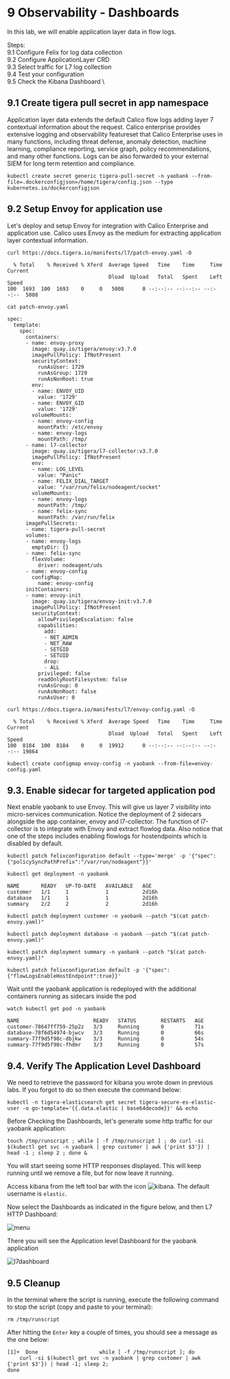# 9 Observability - Dashboards

In this lab, we will enable application layer data in flow logs.

Steps: \
9.1 Configure Felix for log data collection \
9.2 Configure ApplicationLayer CRD \
9.3 Select traffic for L7 log collection \
9.4 Test your configuration \
9.5 Check the Kibana Dashboard \



## 9.1 Create tigera pull secret in app namespace

Application layer data extends the default Calico flow logs adding layer 7 contextual information about the request. Calico enterprise provides extensive logging and observability featureset that Calico Enterprise uses in many functions, including threat defense, anomaly detection, machine learning, compliance reporting, service graph, policy recommendations, and many other functions. Logs can be also forwarded to your external SIEM for long term retention and compliance.

```
kubectl create secret generic tigera-pull-secret -n yaobank --from-file=.dockerconfigjson=/home/tigera/config.json --type kubernetes.io/dockerconfigjson
```

## 9.2 Setup Envoy for application use

Let's deploy and setup Envoy for integration with Calico Enterprise and application use. Calico uses Envoy as the medium for extracting application layer contextual information. 

```
curl https://docs.tigera.io/manifests/l7/patch-envoy.yaml -O
```
```
  % Total    % Received % Xferd  Average Speed   Time    Time     Time  Current
                                 Dload  Upload   Total   Spent    Left  Speed
100  1693  100  1693    0     0   5008      0 --:--:-- --:--:-- --:--:--  5008
```
```
cat patch-envoy.yaml
```
```
spec:
  template:
    spec:
      containers:
      - name: envoy-proxy
        image: quay.io/tigera/envoy:v3.7.0
        imagePullPolicy: IfNotPresent
        securityContext:
          runAsUser: 1729
          runAsGroup: 1729
          runAsNonRoot: true
        env:
        - name: ENVOY_UID
          value: '1729'
        - name: ENVOY_GID
          value: '1729'
        volumeMounts:
        - name: envoy-config
          mountPath: /etc/envoy
        - name: envoy-logs
          mountPath: /tmp/
      - name: l7-collector
        image: quay.io/tigera/l7-collector:v3.7.0
        imagePullPolicy: IfNotPresent
        env:
        - name: LOG_LEVEL
          value: "Panic"
        - name: FELIX_DIAL_TARGET
          value: "/var/run/felix/nodeagent/socket"
        volumeMounts:
        - name: envoy-logs
          mountPath: /tmp/
        - name: felix-sync
          mountPath: /var/run/felix
      imagePullSecrets:
      - name: tigera-pull-secret
      volumes:
      - name: envoy-logs
        emptyDir: {}
      - name: felix-sync
        flexVolume:
          driver: nodeagent/uds
      - name: envoy-config
        configMap:
          name: envoy-config
      initContainers:
      - name: envoy-init
        image: quay.io/tigera/envoy-init:v3.7.0
        imagePullPolicy: IfNotPresent
        securityContext:
          allowPrivilegeEscalation: false
          capabilities:
            add:
            - NET_ADMIN
            - NET_RAW
            - SETGID
            - SETUID
            drop:
            - ALL
          privileged: false
          readOnlyRootFilesystem: false
          runAsGroup: 0
          runAsNonRoot: false
          runAsUser: 0
```
```
curl https://docs.tigera.io/manifests/l7/envoy-config.yaml -O
```
```
  % Total    % Received % Xferd  Average Speed   Time    Time     Time  Current
                                 Dload  Upload   Total   Spent    Left  Speed
100  8184  100  8184    0     0  19912      0 --:--:-- --:--:-- --:--:-- 19864
```
```
kubectl create configmap envoy-config -n yaobank --from-file=envoy-config.yaml
```

## 9.3. Enable sidecar for targeted application pod

Next enable yaobank to use Envoy. This will give us layer 7 visibility into micro-services communication. Notice the deployment of 2 sidecars alongside the app container, envoy and l7-collector. The function of l7-collector is to integrate with Envoy and extract flowlog data. Also notice that one of the steps includes enabling flowlogs for hostendpoints which is disabled by default. 

```
kubectl patch felixconfiguration default --type='merge' -p '{"spec":{"policySyncPathPrefix":"/var/run/nodeagent"}}'
```
```
kubectl get deployment -n yaobank
```
```
NAME       READY   UP-TO-DATE   AVAILABLE   AGE
customer   1/1     1            1           2d16h
database   1/1     1            1           2d16h
summary    2/2     2            2           2d16h
```
```
kubectl patch deployment customer -n yaobank --patch "$(cat patch-envoy.yaml)"
```
```
kubectl patch deployment database -n yaobank --patch "$(cat patch-envoy.yaml)"
```
```
kubectl patch deployment summary -n yaobank --patch "$(cat patch-envoy.yaml)"
```
```
kubectl patch felixconfiguration default -p '{"spec":{"flowLogsEnableHostEndpoint":true}}'
```

Wait until the yaobank application is redeployed with the additional containers running as sidecars inside the pod 

```
watch kubectl get pod -n yaobank
```
```
NAME                        READY   STATUS        RESTARTS   AGE
customer-78647ff759-25p2z   3/3     Running       0          71s
database-78f6d54974-bjwcv   3/3     Running       0          66s
summary-77f9d5f98c-dbjkw    3/3     Running       0          54s
summary-77f9d5f98c-fhdmr    3/3     Running       0          57s
```

## 9.4. Verify The Application Level Dashboard

We need to retrieve the password for kibana you wrote down in previous labs. If you forgot to do so then execute the command below:

```
kubectl -n tigera-elasticsearch get secret tigera-secure-es-elastic-user -o go-template='{{.data.elastic | base64decode}}' && echo
```

Before Checking the Dashboards, let's generate some http traffic for our yaobank application:

```
touch /tmp/runscript ; while [ -f /tmp/runscript ] ; do curl -si $(kubectl get svc -n yaobank | grep customer | awk {'print $3'}) | head -1 ; sleep 2 ; done &
```

You will start seeing some HTTP responses displayed. This will keep running until we remove a file, but for now leave it running.

Access kibana from the left tool bar with the icon ![kibana](img/9.1-kib-icon.png). The default username is `elastic`.

Now select the Dashboards as indicated in the figure below, and then L7 HTTP Dashboard:

![menu](img/9.2-kib-menu.png)

There you will see the Application level Dashboard for the yaobank application

![l7dashboard](img/9.3-dnsdashboard.png)

## 9.5 Cleanup

In the terminal where the script is running, execute the following command to stop the script (copy and paste to your terminal):

```
rm /tmp/runscript
```

After hitting the `Enter` key a couple of times, you should see a message as the one below:

```
[1]+  Done                    while [ -f /tmp/runscript ]; do
    curl -si $(kubectl get svc -n yaobank | grep customer | awk {'print $3'}) | head -1; sleep 2;
done
```

